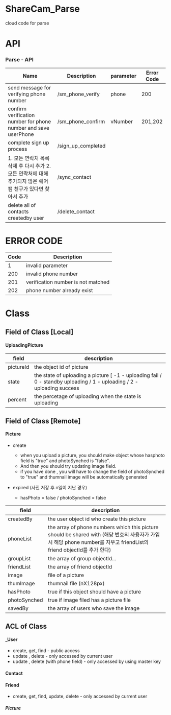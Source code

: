 # ShareCam_Parse

cloud code for parse


# API 

### Parse - API

| Name | Description| parameter |Error Code |
| ------------- | ----------- | ----------- |----------- |
| send message for verifying phone number | /sm_phone_verify| phone | 200 |
| confirm verification number for phone number and save userPhone |  /sm_phone_confirm| vNumber | 201,202 |
| complete sign up process | /sign_up_completed | | | 
|  1. 모든 연락처 목록 삭제 후 다시 추가                                           2. 모든 연락처에 대해 추가되지 않은 쉐어캠 친구가 있다면 찾아서 추가   | /sync_contact | | | 
| delete all of contacts createdby user | /delete_contact | | |

# ERROR CODE

|Code|Description| 
| ------------- | ----------- |
| 1 |  invalid parameter   |
| 200 | invalid phone number |
| 201 | verification number is not matched |
| 202 | phone number already exist |

# Class

## Field of Class [Local]

#### UploadingPicture

| field | description |
| ------------- | ----------- |
| pictureId | the object id of picture |
| state | the state of uploading a picture  [ -1 - uploading fail / 0 - standby uploading / 1 - uploading / 2 - uploading success  |
| percent | the percetage of uploading when the state is uploading |

## Field of Class [Remote]

#### Picture

- create
  - when you upload a picture, you should make object whose hasphoto field is "true" and photoSynched is "false".
  - And then you should try updating image field.
  - if you have done , you will have to change the field of photoSynched to "true" and thumnail image will be automatically generated

- expired (사진 저장 후 n일이 지난 경우)
  - hasPhoto = false / photoSynched = false


| field | description |
| ------------- | ----------- |
| createdBy |the user object id who create this picture|
| phoneList | the array of phone numbers which this picture should be shared with (해당 번호의 사용자가 가입 시 해당 phone number를 지우고 friendList의 friend objectId를 추가 한다)|
| groupList | the array of group objectId...| 
| friendList | the array of friend objectId | 
| image | file of a picture | 
| thumImage | thumnail  file (nX128px) |
| hasPhoto | true if this object should have a picture |
| photoSynched | true if image filed has a picture file |
| savedBy | the array of users who save the image |




## ACL of Class

#### _User
- create, get, find  - public access
- update , delete - only accessed by current user
- update , delete (with phone field) - only accessed by using master key 

#### Contact

#### Friend
- create, get, find, update, delete - only accessed by current user

##### Picture



  
